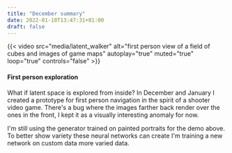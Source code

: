 ```yaml
---
title: "December summary"
date: 2022-01-18T13:47:31+01:00
draft: false
---
```


{{< video src="media/latent_walker" alt="first person view of a field of cubes and images of game maps" autoplay="true" muted="true" loop="true" controls="false" >}}

#### First person exploration

What if latent space is explored from inside? In December and January I created a prototype for first person navigation in the spirit of a shooter video game. There's a bug where the images farther back render over the ones in the front, I kept it as a visually interesting anomaly for now. 

I'm still using the generator trained on painted portraits for the demo above. To better show variety these neural networks can create I'm training a new network on custom data more varied data.

